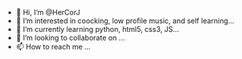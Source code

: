 - 👋 Hi, I’m @HerCorJ
- 👀 I’m interested in coocking, low profile music, and self learning...
- 🌱 I’m currently learning python, html5, css3, JS...
- 💞️ I’m looking to collaborate on ...
- 📫 How to reach me ...

<!---
HerCorJ/HerCorJ is a ✨ special ✨ repository because its `README.md` (this file) appears on your GitHub profile.
You can click the Preview link to take a look at your changes.
--->
